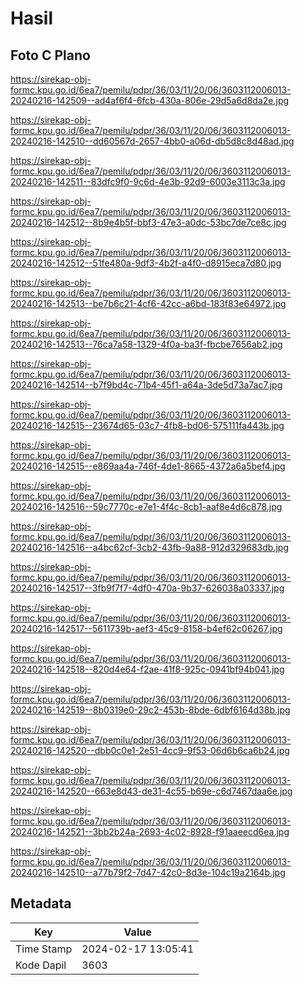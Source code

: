 # Hasil

## Foto C Plano

https://sirekap-obj-formc.kpu.go.id/6ea7/pemilu/pdpr/36/03/11/20/06/3603112006013-20240216-142509--ad4af6f4-6fcb-430a-806e-29d5a6d8da2e.jpg

https://sirekap-obj-formc.kpu.go.id/6ea7/pemilu/pdpr/36/03/11/20/06/3603112006013-20240216-142510--dd60567d-2657-4bb0-a06d-db5d8c8d48ad.jpg

https://sirekap-obj-formc.kpu.go.id/6ea7/pemilu/pdpr/36/03/11/20/06/3603112006013-20240216-142511--83dfc9f0-9c6d-4e3b-92d9-6003e3113c3a.jpg

https://sirekap-obj-formc.kpu.go.id/6ea7/pemilu/pdpr/36/03/11/20/06/3603112006013-20240216-142512--8b9e4b5f-bbf3-47e3-a0dc-53bc7de7ce8c.jpg

https://sirekap-obj-formc.kpu.go.id/6ea7/pemilu/pdpr/36/03/11/20/06/3603112006013-20240216-142512--51fe480a-9df3-4b2f-a4f0-d8915eca7d80.jpg

https://sirekap-obj-formc.kpu.go.id/6ea7/pemilu/pdpr/36/03/11/20/06/3603112006013-20240216-142513--be7b6c21-4cf6-42cc-a6bd-183f83e64972.jpg

https://sirekap-obj-formc.kpu.go.id/6ea7/pemilu/pdpr/36/03/11/20/06/3603112006013-20240216-142513--76ca7a58-1329-4f0a-ba3f-fbcbe7656ab2.jpg

https://sirekap-obj-formc.kpu.go.id/6ea7/pemilu/pdpr/36/03/11/20/06/3603112006013-20240216-142514--b7f9bd4c-71b4-45f1-a64a-3de5d73a7ac7.jpg

https://sirekap-obj-formc.kpu.go.id/6ea7/pemilu/pdpr/36/03/11/20/06/3603112006013-20240216-142515--23674d65-03c7-4fb8-bd06-575111fa443b.jpg

https://sirekap-obj-formc.kpu.go.id/6ea7/pemilu/pdpr/36/03/11/20/06/3603112006013-20240216-142515--e869aa4a-746f-4de1-8665-4372a6a5bef4.jpg

https://sirekap-obj-formc.kpu.go.id/6ea7/pemilu/pdpr/36/03/11/20/06/3603112006013-20240216-142516--59c7770c-e7e1-4f4c-8cb1-aaf8e4d6c878.jpg

https://sirekap-obj-formc.kpu.go.id/6ea7/pemilu/pdpr/36/03/11/20/06/3603112006013-20240216-142516--a4bc62cf-3cb2-43fb-9a88-912d329683db.jpg

https://sirekap-obj-formc.kpu.go.id/6ea7/pemilu/pdpr/36/03/11/20/06/3603112006013-20240216-142517--3fb9f7f7-4df0-470a-9b37-626038a03337.jpg

https://sirekap-obj-formc.kpu.go.id/6ea7/pemilu/pdpr/36/03/11/20/06/3603112006013-20240216-142517--5611739b-aef3-45c9-8158-b4ef62c06267.jpg

https://sirekap-obj-formc.kpu.go.id/6ea7/pemilu/pdpr/36/03/11/20/06/3603112006013-20240216-142518--820d4e64-f2ae-41f8-925c-0941bf94b041.jpg

https://sirekap-obj-formc.kpu.go.id/6ea7/pemilu/pdpr/36/03/11/20/06/3603112006013-20240216-142519--8b0319e0-29c2-453b-8bde-6dbf6164d38b.jpg

https://sirekap-obj-formc.kpu.go.id/6ea7/pemilu/pdpr/36/03/11/20/06/3603112006013-20240216-142520--dbb0c0e1-2e51-4cc9-9f53-06d6b6ca6b24.jpg

https://sirekap-obj-formc.kpu.go.id/6ea7/pemilu/pdpr/36/03/11/20/06/3603112006013-20240216-142520--663e8d43-de31-4c55-b69e-c6d7467daa6e.jpg

https://sirekap-obj-formc.kpu.go.id/6ea7/pemilu/pdpr/36/03/11/20/06/3603112006013-20240216-142521--3bb2b24a-2693-4c02-8928-f91aaeecd6ea.jpg

https://sirekap-obj-formc.kpu.go.id/6ea7/pemilu/pdpr/36/03/11/20/06/3603112006013-20240216-142510--a77b79f2-7d47-42c0-8d3e-104c19a2164b.jpg


## Metadata

| Key        | Value               |
| ---------- | ------------------- |
| Time Stamp | 2024-02-17 13:05:41 |
| Kode Dapil | 3603                |



